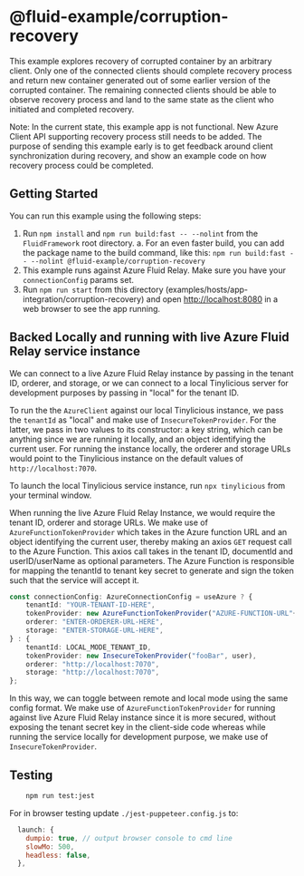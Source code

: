 # @fluid-example/corruption-recovery

This example explores recovery of corrupted container by an arbitrary client. Only one of the connected clients should complete recovery process and return new container generated out of some earlier version of the corrupted container. The remaining connected clients should be able to observe recovery process and land to the same state as the client who initiated and completed recovery.

Note: In the current state, this example app is not functional. New Azure Client API supporting recovery process still needs to be added. The purpose of sending this example early is to get feedback around client synchronization during recovery, and show an example code on how recovery process could be completed.

## Getting Started

You can run this example using the following steps:

1. Run `npm install` and `npm run build:fast -- --nolint` from the `FluidFramework` root directory.
   a. For an even faster build, you can add the package name to the build command, like this:
      `npm run build:fast -- --nolint @fluid-example/corruption-recovery`
2. This example runs against Azure Fluid Relay. Make sure you have your `connectionConfig` params set.
3. Run `npm run start` from this directory (examples/hosts/app-integration/corruption-recovery) and open <http://localhost:8080> in a web browser to see the app running.

## Backed Locally and running with live Azure Fluid Relay service instance

We can connect to a live Azure Fluid Relay instance by passing in the tenant ID, orderer, and storage, or we can connect to a local Tinylicious server for development purposes by passing in "local" for the tenant ID.

To run the the `AzureClient` against our local Tinylicious instance, we pass the `tenantId` as "local" and make use of
`InsecureTokenProvider`. For the latter, we pass in two values to its constructor: a key string, which can be anything
since we are running it locally, and an object identifying the current user. For running the instance locally,
the orderer and storage URLs would point to the Tinylicious instance on the default values of `http://localhost:7070`.

To launch the local Tinylicious service instance, run `npx tinylicious` from your terminal window.

When running the live Azure Fluid Relay Instance, we would require the tenant ID, orderer and storage URLs. We make use of
`AzureFunctionTokenProvider` which takes in the Azure function URL and an object identifying the current user, thereby
making an axios `GET` request call to the Azure Function. This axios call takes in the tenant ID, documentId and
userID/userName as optional parameters. The Azure Function is responsible for mapping the tenantId to tenant key secret
to generate and sign the token such that the service will accept it.

```typescript
const connectionConfig: AzureConnectionConfig = useAzure ? {
    tenantId: "YOUR-TENANT-ID-HERE",
    tokenProvider: new AzureFunctionTokenProvider("AZURE-FUNCTION-URL"+"/api/GetAzureToken", { userId: "test-user", userName: "Test User" }),
    orderer: "ENTER-ORDERER-URL-HERE",
    storage: "ENTER-STORAGE-URL-HERE",
} : {
    tenantId: LOCAL_MODE_TENANT_ID,
    tokenProvider: new InsecureTokenProvider("fooBar", user),
    orderer: "http://localhost:7070",
    storage: "http://localhost:7070",
};
```

In this way, we can toggle between remote and local mode using the same config format. We make use of
`AzureFunctionTokenProvider` for running against live Azure Fluid Relay instance since it is more secured, without exposing the tenant
secret key in the client-side code whereas while running the service locally for development purpose, we make use of `InsecureTokenProvider`.

## Testing

```bash
    npm run test:jest
```

For in browser testing update `./jest-puppeteer.config.js` to:

```javascript
  launch: {
    dumpio: true, // output browser console to cmd line
    slowMo: 500,
    headless: false,
  },
```

